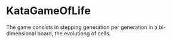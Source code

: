 # KataGameOfLife
The game consists in stepping generation per generation in a bi-dimensional board, the evolutiong of cells.
